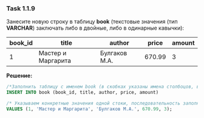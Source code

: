 ### Task 1.1.9
Занесите новую строку в таблицу **book** (текстовые значения (тип **VARCHAR**) заключать либо в двойные, либо в одинарные кавычки):

| book_id | title              | author        | price  | amount |
|---------|--------------------|---------------|--------|--------|
| 1       | Мастер и Маргарита | Булгаков М.А. | 670.99 | 3      |

**Решение:**

```sql 
/*Заполнить таблицу с именем book (в скобках указаны имена столбоцов, вносимой информации)*/
INSERT INTO book (book_id, title, author, price, amount)

/* Указываем конкретные значения одной стоки, последовательность заполнения соотв. ранее указанным столбцам */
VALUES (1, 'Мастер и Маргарита', 'Булгаков М.А.', 670.99, 3);
```
